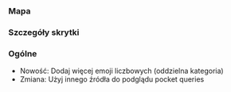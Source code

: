 ### Mapa

### Szczegóły skrytki

### Ogólne
- Nowość: Dodaj więcej emoji liczbowych (oddzielna kategoria)
- Zmiana: Użyj innego źródła do podglądu pocket queries
